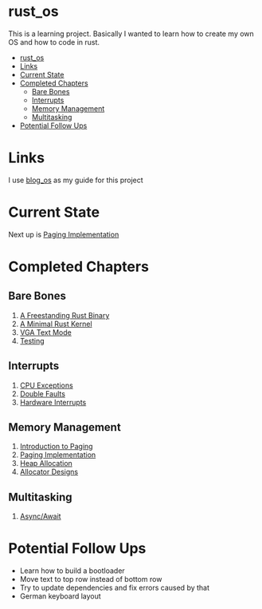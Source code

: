 # rust_os

This is a learning project. Basically I wanted to learn how to create my own OS and how to code in rust.

- [rust\_os](#rust_os)
- [Links](#links)
- [Current State](#current-state)
- [Completed Chapters](#completed-chapters)
  - [Bare Bones](#bare-bones)
  - [Interrupts](#interrupts)
  - [Memory Management](#memory-management)
  - [Multitasking](#multitasking)
- [Potential Follow Ups](#potential-follow-ups)

# Links

I use [blog_os](https://os.phil-opp.com/) as my guide for this project

# Current State

Next up is [Paging Implementation](https://os.phil-opp.com/paging-implementation/)

# Completed Chapters

## Bare Bones

1. [A Freestanding Rust Binary](https://os.phil-opp.com/freestanding-rust-binary/)
2. [A Minimal Rust Kernel](https://os.phil-opp.com/minimal-rust-kernel/)
3. [VGA Text Mode](https://os.phil-opp.com/vga-text-mode/)
4. [Testing](https://os.phil-opp.com/testing/)

## Interrupts

1. [CPU Exceptions](https://os.phil-opp.com/cpu-exceptions/)
2. [Double Faults](https://os.phil-opp.com/double-fault-exceptions/)
3. [Hardware Interrupts](https://os.phil-opp.com/hardware-interrupts/)

## Memory Management

1. [Introduction to Paging](https://os.phil-opp.com/paging-introduction/)
2. [Paging Implementation](https://os.phil-opp.com/paging-implementation/)
3. [Heap Allocation](https://os.phil-opp.com/heap-allocation/)
4. [Allocator Designs](https://os.phil-opp.com/allocator-designs/)

## Multitasking

1. [Async/Await](https://os.phil-opp.com/async-await/)

# Potential Follow Ups

- Learn how to build a bootloader
- Move text to top row instead of bottom row
- Try to update dependencies and fix errors caused by that
- German keyboard layout
